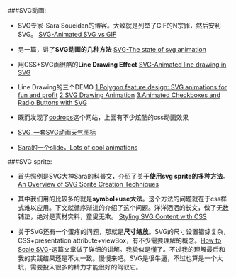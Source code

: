 ###SVG动画:

+ SVG专家-Sara Soueidan的博客。大致就是列举了GIF的N宗罪，然后安利SVG。
[SVG-Animated SVG vs GIF ](http://sarasoueidan.com/blog/svg-vs-gif/)

+ 另一篇，讲了**SVG动画的几种方法**
[SVG-The state of svg animation](http://blogs.adobe.com/dreamweaver/2015/06/the-state-of-svg-animation.html)

+ 用CSS+SVG画很酷的**Line Drawing Effect** 
[SVG-Animated line drawing in SVG](https://jakearchibald.com/2013/animated-line-drawing-svg/)

+ Line Drawing的三个DEMO
[1.Polygon feature design: SVG animations for fun and profit](http://product.voxmedia.com/2013/11/25/5426880/polygon-feature-design-svg-animations-for-fun-and-profit)
[2.SVG Drawing Animation](http://tympanus.net/Development/SVGDrawingAnimation/index.html)
[3.Animated Checkboxes and Radio Buttons with SVG](http://tympanus.net/Development/AnimatedCheckboxes/)

+ 既而发现了[codrops](http://tympanus.net/codrops/)这个网站，上面有不少炫酷的css动画效果

+ [SVG_一套SVG动画天气图标](http://codepen.io/noahblon/pen/lxukH/)

+ [Sara的一个slide，Lots of cool animations](http://slides.com/sarasoueidan/building-better-interfaces-with-svg/)


###SVG sprite:

+ 首先照例是SVG大神Sara的科普文，介绍了关于**使用svg sprite的多种方法**。
[An Overview of SVG Sprite Creation Techniques](https://24ways.org/2014/an-overview-of-svg-sprite-creation-techniques/)

+ 其中我们用的比较多的就是**symbol+use大法**。这个方法的问题就在于css样式难以应用。下文就循序渐进的介绍了这个问题。洋洋洒洒的长文，做了无数铺垫，绝对是真材实料，童叟无欺。
[Styling SVG <use> Content with CSS](http://tympanus.net/codrops/2015/07/16/styling-svg-use-content-css/)

+ 关于SVG还有一个蛋疼的问题，那就是**尺寸缩放**。SVG的尺寸设置错综复杂，CSS+presentation attribute+viewBox，有不少需要理解的概念。[How to Scale SVG](https://css-tricks.com/scale-svg/)-这篇文章做了详细的讲解。我貌似是懂了。不过我的理解最后和我的实践结果还是不太一致。慢慢来吧。SVG是很牛逼，不过也算是一个大坑，需要投入很多的精力才能很好的驾驭它。